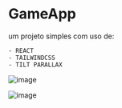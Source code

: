 # GameApp

um projeto simples com uso de:

    - REACT
    - TAILWINDCSS
    - TILT PARALLAX

![image](https://user-images.githubusercontent.com/28211705/210445265-a83a7427-638e-4b65-9f8d-a7f4d8aef757.png)


![image](https://user-images.githubusercontent.com/28211705/210445309-a2761da8-107a-4f1a-be45-033c45adeeec.png)
